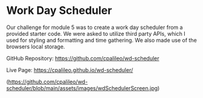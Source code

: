 # Work Day Scheduler

Our challenge for module 5 was to create a work day scheduler from a provided starter code.  We were asked to utilize third party APIs, which I used for styling and formatting and time gathering.  We also made use of the browsers local storage.

GitHub Repository: https://github.com/cpalileo/wd-scheduler

Live Page: https://cpalileo.github.io/wd-scheduler/

(https://github.com/cpalileo/wd-scheduler/blob/main/assets/images/wdSchedulerScreen.jpg)

